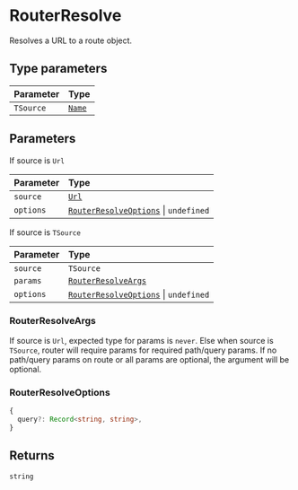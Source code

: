 # RouterResolve

Resolves a URL to a route object.

## Type parameters

| Parameter | Type |
| :------ | :------ |
| `TSource` | [`Name`](/api/types/Route#name) |

## Parameters

If source is `Url`

| Parameter | Type |
| :------ | :------ |
| `source` | [`Url`](/api/types/Url) |
| `options` | [`RouterResolveOptions`](/api/types/RouterResolve#routerresolveoptions) \| `undefined` |

If source is `TSource`

| Parameter | Type |
| :------ | :------ |
| `source` | `TSource` |
| `params` | [`RouterResolveArgs`](/api/types/RouterResolve#routerresolveargs) |
| `options` | [`RouterResolveOptions`](/api/types/RouterResolve#routerresolveoptions) \| `undefined` |

### RouterResolveArgs

If source is `Url`, expected type for params is `never`. Else when source is `TSource`, router will require params for required path/query params. If no path/query params on route or all params are optional, the argument will be optional.

### RouterResolveOptions

```ts
{
  query?: Record<string, string>,
}
```

## Returns

`string`
